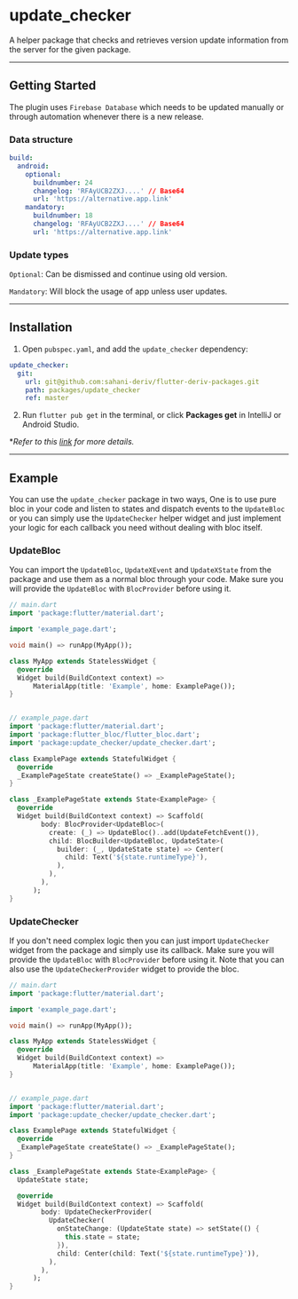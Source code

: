 # update_checker

A helper package that checks and retrieves version update information from the server for the given package.

---

## Getting Started

The plugin uses `Firebase Database` which needs to be updated manually or through automation whenever there is a new release.

### Data structure

```yaml
build:
  android:
    optional:
      buildnumber: 24
      changelog: 'RFAyUCB2ZXJ....' // Base64
      url: 'https://alternative.app.link'
    mandatory:
      buildnumber: 18
      changelog: 'RFAyUCB2ZXJ....' // Base64
      url: 'https://alternative.app.link'
```


### Update types

`Optional`: Can be dismissed and continue using old version.

`Mandatory`: Will block the usage of app unless user updates.

---

## Installation

1. Open `pubspec.yaml`, and add the `update_checker` dependency:

```yaml
update_checker:
  git:
    url: git@github.com:sahani-deriv/flutter-deriv-packages.git
    path: packages/update_checker
    ref: master
```

2. Run `flutter pub get` in the terminal, or click **Packages get** in IntelliJ or Android Studio.

**Refer to this [link](https://flutter.dev/docs/development/packages-and-plugins/using-packages#dependencies-on-unpublished-packages) for more details.*

---

## Example

You can use the `update_checker` package in two ways, One is to use pure bloc in your code and listen to states and dispatch events to the `UpdateBloc` or you can simply use the `UpdateChecker` helper widget and just implement your logic for each callback you need without dealing with bloc itself.
### UpdateBloc

You can import the `UpdateBloc`, `UpdateXEvent` and `UpdateXState` from the package and use them as a normal bloc through your code. Make sure you will provide the `UpdateBloc` with `BlocProvider` before using it.

```dart
// main.dart
import 'package:flutter/material.dart';

import 'example_page.dart';

void main() => runApp(MyApp());

class MyApp extends StatelessWidget {
  @override
  Widget build(BuildContext context) =>
      MaterialApp(title: 'Example', home: ExamplePage());
}


// example_page.dart
import 'package:flutter/material.dart';
import 'package:flutter_bloc/flutter_bloc.dart';
import 'package:update_checker/update_checker.dart';

class ExamplePage extends StatefulWidget {
  @override
  _ExamplePageState createState() => _ExamplePageState();
}

class _ExamplePageState extends State<ExamplePage> {
  @override
  Widget build(BuildContext context) => Scaffold(
        body: BlocProvider<UpdateBloc>(
          create: (_) => UpdateBloc()..add(UpdateFetchEvent()),
          child: BlocBuilder<UpdateBloc, UpdateState>(
            builder: (_, UpdateState state) => Center(
              child: Text('${state.runtimeType}'),
            ),
          ),
        ),
      );
}
```

### UpdateChecker

If you don't need complex logic then you can just import `UpdateChecker` widget from the package and simply use its callback. Make sure you will provide the `UpdateBloc` with `BlocProvider` before using it. Note that you can also use the `UpdateCheckerProvider` widget to provide the bloc.

```dart
// main.dart
import 'package:flutter/material.dart';

import 'example_page.dart';

void main() => runApp(MyApp());

class MyApp extends StatelessWidget {
  @override
  Widget build(BuildContext context) =>
      MaterialApp(title: 'Example', home: ExamplePage());
}


// example_page.dart
import 'package:flutter/material.dart';
import 'package:update_checker/update_checker.dart';

class ExamplePage extends StatefulWidget {
  @override
  _ExamplePageState createState() => _ExamplePageState();
}

class _ExamplePageState extends State<ExamplePage> {
  UpdateState state;

  @override
  Widget build(BuildContext context) => Scaffold(
        body: UpdateCheckerProvider(
          UpdateChecker(
            onStateChange: (UpdateState state) => setState(() {
              this.state = state;
            }),
            child: Center(child: Text('${state.runtimeType}')),
          ),
        ),
      );
}
```
